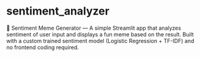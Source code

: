 # sentiment_analyzer
🧠 Sentiment Meme Generator — A simple Streamlit app that analyzes sentiment of user input and displays a fun meme based on the result. Built with a custom trained sentiment model (Logistic Regression + TF-IDF) and no frontend coding required.
